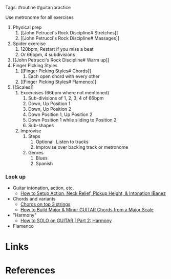 Tags: #routine #guitar/practice  

Use metronome for all exercises

1. Physical prep
	1. [[John Petrucci's Rock Discipline# Stretches]]
	2. [[John Petrucci's Rock Discipline# Massages]]
2. Spider exercise
	1. 120bpm; Restart if you miss a beat
	2. Or 66bpm, 4 subdivisions
3. [[John Petrucci's Rock Discipline# Warm up]]
4. Finger Picking Styles
	1. [[Finger Picking Styles# Chords]]
		1. Each open chord with every other
	2. [[Finger Picking Styles# Flamenco]]
5. [[Scales]]
	1. Excercises (66bpm where not mentioned)
		1. Sub-divisions of 1, 2, 3, 4 of 66bpm
		2. Down, Up Position 1 
		3. Down, Up Position 2
		4. Down Position 1, Up Position 2
		5. Down Position 1 while sliding to Position 2
		6. Sub-shapes
	2. Improvise
		1. Steps
			1. Optional. Listen to tracks
			2. Improvise over backing track or metronome
		2. Genres
			1. Blues
			2. Spanish 

### Look up
- Guitar intonation, action, etc.
	- [How to Setup Action, Neck Relief, Pickup Height, & Intonation IBanez](https://www.youtube.com/watch?v=VQQ-P7gB4GM)
- Chords and variants
	- [Chords on top 3 strings](https://www.youtube.com/watch?v=F7IBeEv4twk&t=1s)
	- [How to Build Major & Minor GUITAR Chords from a Major Scale](https://www.youtube.com/watch?v=6YO4bDMdw4s)
- "Harmony"
	- [How to SOLO on GUITAR | Part 2: Harmony](https://www.youtube.com/watch?v=xjH7x3-JZCI)
- Flamenco

# Links

# References
